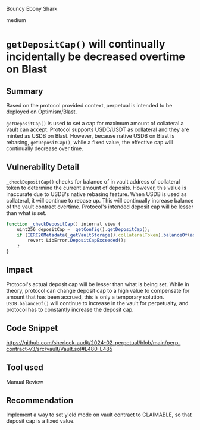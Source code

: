 Bouncy Ebony Shark

medium

# `getDepositCap()` will continually incidentally be decreased overtime on Blast

## Summary
Based on the protocol provided context, perpetual is intended to be deployed on Optimism/Blast.

`getDepositCap()` is used to set a cap for maximum amount of collateral a vault can accept. Protocol supports USDC/USDT as collateral and they are minted as USDB on Blast. However, because native USDB on Blast is rebasing, `getDepositCap()`, while a fixed value, the effective cap will continually decrease over time.

## Vulnerability Detail

`_checkDepositCap()` checks for balance of in vault address of collateral token to determine the current amount of deposits. However, this value is inaccurate due to USDB's native rebasing feature. When USDB is used as collateral, it will continue to rebase up. This will continually increase balance of the vault contract overtime. Protocol's intended deposit cap will be lesser than what is set. 

```javascript
function _checkDepositCap() internal view {
    uint256 depositCap = _getConfig().getDepositCap();
    if (IERC20Metadata(_getVaultStorage().collateralToken).balanceOf(address(this)) > depositCap) {
        revert LibError.DepositCapExceeded();
    }   
}
```

## Impact
Protocol's actual deposit cap will be lesser than what is being set. While in theory, protocol can change deposit cap to a high value to compensate for amount that has been accrued, this is only a temporary solution. `USDB.balanceOf()` will continue to increase in the vault for perpetuaity, and protocol has to constantly increase the deposit cap.

## Code Snippet
https://github.com/sherlock-audit/2024-02-perpetual/blob/main/perp-contract-v3/src/vault/Vault.sol#L480-L485

## Tool used

Manual Review

## Recommendation
Implement a way to set yield mode on vault contract to CLAIMABLE, so that deposit cap is a fixed value.
